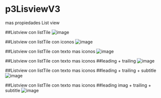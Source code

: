 # p3LisviewV3
mas propiedades List view

##Listview con listTile
![image](https://github.com/user-attachments/assets/d37c30aa-360d-4da6-8334-d2848cf5d257)

##Listview con listTile con iconos
![image](https://github.com/user-attachments/assets/d6323a96-e503-44a5-8509-77a8177849c9)

##Listview con listTile con texto mas iconos
![image](https://github.com/user-attachments/assets/f7f3e1a5-66d2-424d-9a09-d6a37e1a9416)

##Listview con listTile con texto mas iconos
##leading + trailing
![image](https://github.com/user-attachments/assets/ab4d8bc0-2a57-4f15-8e69-eb09943f11b0)

##Listview con listTile con texto mas iconos
##leading + trailing + subtitle
![image](https://github.com/user-attachments/assets/840e9f56-73ad-410a-a95d-33ef3cbe5d46)

##Listview con listTile con texto mas iconos
##leading imag + trailing + subtitle
![image](https://github.com/user-attachments/assets/3263de4a-f62e-4ed4-8225-4184d208c976)
